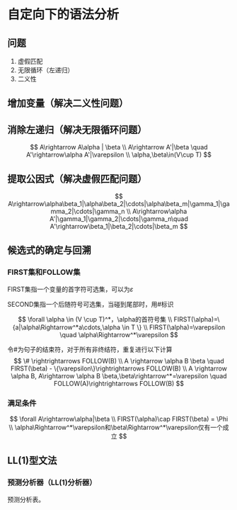 # 自定向下的语法分析

## 问题

1. 虚假匹配
2. 无限循环（左递归）
3. 二义性

## 增加变量（解决二义性问题）

## 消除左递归（解决无限循环问题）

$$
A\rightarrow A\alpha | \beta \\
A\rightarrow A'|\beta \quad A'\rightarrow\alpha A'|\varepsilon \\
\alpha,\beta\in(V\cup T)
$$

## 提取公因式（解决虚假匹配问题）

$$
A\rightarrow\alpha\beta_1|\alpha\beta_2|\cdots|\alpha\beta_m|\gamma_1|\gamma_2|\cdots|\gamma_n \\
A\rightarrow\alpha A'|\gamma_1|\gamma_2|\cdots|\gamma_n\quad A'\rightarrow\beta_1|\beta_2|\cdots|\beta_m
$$

## 候选式的确定与回溯

### FIRST集和FOLLOW集

FIRST集指一个变量的首字符可选集，可以为$\varepsilon$

SECOND集指一个后随符号可选集，当碰到尾部时，用$\#$标识

$$
\forall \alpha \in (V \cup T)^*，\alpha的首符号集 \\
FIRST(\alpha)=\{a|\alpha\Rightarrow^*a\cdots,\alpha \in T \} \\
FIRST(\alpha)=\varepsilon \quad \alpha\Rightarrow^*\varepsilon
$$

令$\#$为句子的结束符，对于所有非终结符，重复进行以下计算
$$
\# \rightrightarrows FOLLOW(B) \\
A \rightarrow \alpha B \beta \quad FIRST(\beta) - \{\varepsilon\}\rightrightarrows FOLLOW(B) \\
A \rightarrow \alpha B, A\rightarrow \alpha B \beta,\beta\rightarrow^*=\varepsilon \quad FOLLOW(A)\rightrightarrows FOLLOW(B)
$$

### 满足条件

$$
\forall A\rightarrow\alpha|\beta \\
FIRST(\alpha)\cap FIRST(\beta) = \Phi \\
\alpha\Rightarrow^*\varepsilon和\beta\Rightarrow^*\varepsilon仅有一个成立
$$

## LL(1)型文法

### 预测分析器（LL(1)分析器）

预测分析表。